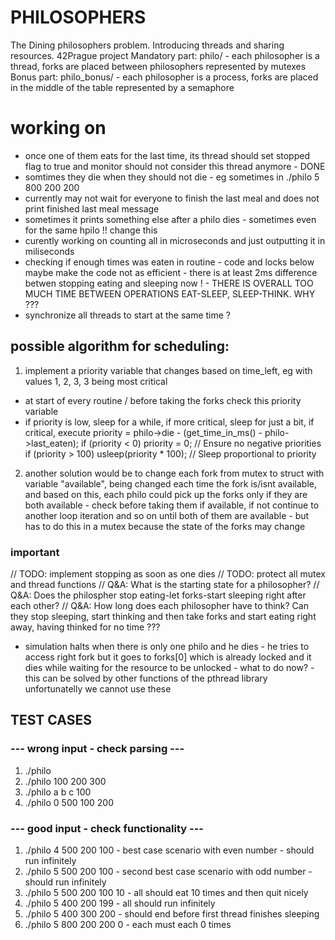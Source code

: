# PHILOSOPHERS
The Dining philosophers problem. Introducing threads and sharing resources.
42Prague project
Mandatory part: philo/ - each philosopher is a thread, forks are placed between philosophers represented by mutexes
Bonus part: philo_bonus/ - each philosopher is a process, forks are placed in the middle of the table represented by a semaphore

# working on
- once one of them eats for the last time, its thread should set stopped flag to true and monitor should not consider this thread anymore - DONE
- somtimes they die when they should not die - eg sometimes in ./philo 5 800 200 200
- currently may not wait for everyone to finish the last meal and does not print finished last meal message
- sometimes it prints something else after a philo dies - sometimes even for the same hpilo !! change this
- curently working on counting all in microseconds and just outputting it in miliseconds
- checking if enough times was eaten in routine - code and locks below maybe make the code not as efficient - there is at least 2ms difference betwen stopping eating and sleeping now ! - THERE IS OVERALL TOO MUCH TIME BETWEEN OPERATIONS EAT-SLEEP, SLEEP-THINK. WHY ???
- synchronize all threads to start at the same time ?


## possible algorithm for scheduling:
1. implement a priority variable that changes based on time_left, eg with values 1, 2, 3, 3 being most critical
- at start of every routine / before taking the forks check this priority variable
- if priority is low, sleep for a while, if more critical, sleep for just a bit, if critical, execute
priority = philo->die - (get_time_in_ms() - philo->last_eaten);
if (priority < 0)
    priority = 0; // Ensure no negative priorities
if (priority > 100)
    usleep(priority * 100); // Sleep proportional to priority
2. another solution would be to change each fork from mutex to struct with variable "available", being changed each time the fork is/isnt available, and based on this, each philo could pick up the forks only if they are both available - check before taking them if available, if not continue to another loop iteration and so on until both of them are available - but has to do this in a mutex because the state of the forks may change

### important
// TODO: implement stopping as soon as one dies
// TODO: protect all mutex and thread functions
// Q&A: What is the starting state for a philosopher?
// Q&A: Does the philospher stop eating-let forks-start sleeping right after each other?
// Q&A: How long does each philosopher have to think? Can they stop sleeping, start thinking and then take forks and start eating right away, having thinked for no time ???
- simulation halts when there is only one philo and he dies - he tries to access right fork but it goes to forks[0] which is already locked and it dies while waiting for the resource to be unlocked - what to do now? - this can be solved by other functions of the pthread library unfortunatelly we cannot use these

## TEST CASES
### --- wrong input - check parsing ---
1. ./philo
2. ./philo 100 200 300
3. ./philo a b c 100
4. ./philo 0 500 100 200

### --- good input - check functionality ---
1. ./philo 4 500 200 100 - best case scenario with even number - should run infinitely
2. ./philo 5 500 200 100 - second best case scenario with odd number - should run infinitely
3. ./philo 5 500 200 100 10 - all should eat 10 times and then quit nicely
4. ./philo 5 400 200 199 - all should run infinitely
5. ./philo 5 400 300 200 - should end before first thread finishes sleeping
6. ./philo 5 800 200 200 0 - each must each 0 times

